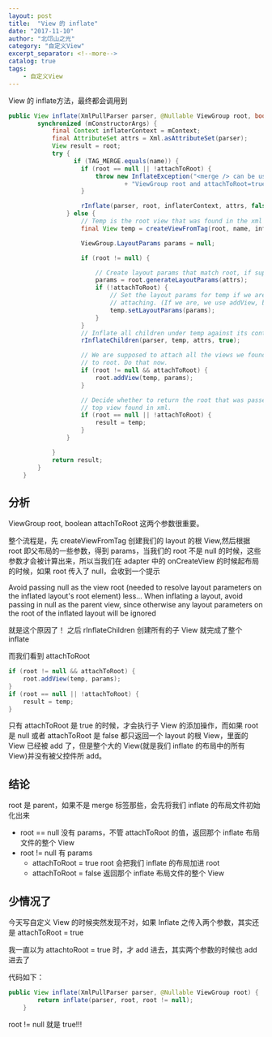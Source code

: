 ```yaml
---
layout: post
title:  "View 的 inflate"
date: "2017-11-10"
author: "北邙山之光"
category: "自定义View"
excerpt_separator: <!--more-->
catalog: true  
tags: 
    - 自定义View
---
```





View 的 inflate方法，最终都会调用到
```java
public View inflate(XmlPullParser parser, @Nullable ViewGroup root, boolean attachToRoot) {
        synchronized (mConstructorArgs) {
            final Context inflaterContext = mContext;
            final AttributeSet attrs = Xml.asAttributeSet(parser);
            View result = root;
            try {
                  if (TAG_MERGE.equals(name)) {
                    if (root == null || !attachToRoot) {
                        throw new InflateException("<merge /> can be used only with a valid "
                                + "ViewGroup root and attachToRoot=true");
                    }

                    rInflate(parser, root, inflaterContext, attrs, false);
                } else {
                    // Temp is the root view that was found in the xml
                    final View temp = createViewFromTag(root, name, inflaterContext, attrs);

                    ViewGroup.LayoutParams params = null;

                    if (root != null) {

                        // Create layout params that match root, if supplied
                        params = root.generateLayoutParams(attrs);
                        if (!attachToRoot) {
                            // Set the layout params for temp if we are not
                            // attaching. (If we are, we use addView, below)
                            temp.setLayoutParams(params);
                        }
                    }
                    // Inflate all children under temp against its context.
                    rInflateChildren(parser, temp, attrs, true);

                    // We are supposed to attach all the views we found (int temp)
                    // to root. Do that now.
                    if (root != null && attachToRoot) {
                        root.addView(temp, params);
                    }

                    // Decide whether to return the root that was passed in or the
                    // top view found in xml.
                    if (root == null || !attachToRoot) {
                        result = temp;
                    }
                }

            }
            return result;
        }
    }
```

<!--more-->
## 分析
ViewGroup root, boolean attachToRoot 这两个参数很重要。

整个流程是，先 createViewFromTag 创建我们的 layout 的根 View,然后根据 root 即父布局的一些参数，得到 params，当我们的 root 不是 null 的时候，这些参数才会被计算出来，所以当我们在 adapter 中的 onCreateView 的时候起布局的时候，如果 root 传入了 null，会收到一个提示

Avoid passing null as the view root (needed to resolve layout parameters on the inflated layout's root element) less...
When inflating a layout, avoid passing in null as the parent view, since otherwise any layout parameters on the root of the inflated layout will be ignored

就是这个原因了！
之后 rInflateChildren 创建所有的子 View 就完成了整个 inflate

而我们看到 attachToRoot
```java
if (root != null && attachToRoot) {
    root.addView(temp, params);
}
if (root == null || !attachToRoot) {
    result = temp;
}
```
只有 attachToRoot 是 true 的时候，才会执行子 View 的添加操作，而如果 root 是 null 或者 attachToRoot 是 false 都只返回一个 layout 的根 View，里面的 View 已经被 add 了，但是整个大的 View(就是我们 inflate 的布局中的所有 View)并没有被父控件所 add。

## 结论
root 是 parent，如果不是 merge 标签那些，会先将我们 inflate 的布局文件初始化出来

+ root == null
  没有 params，不管 attachToRoot 的值，返回那个 inflate 布局文件的整个 View
+ root != null
  有 params
  + attachToRoot = true
    root 会把我们 inflate 的布局加进 root
  + attachToRoot = false
    返回那个 inflate 布局文件的整个 View

## 少情况了
今天写自定义 View 的时候突然发现不对，如果 Inflate 之传入两个参数，其实还是 attachToRoot = true  

我一直以为 attachtoRoot = true 时，才 add 进去，其实两个参数的时候也 add 进去了

代码如下：
```java
public View inflate(XmlPullParser parser, @Nullable ViewGroup root) {
        return inflate(parser, root, root != null);
    }
```
root != null 就是 true!!!
